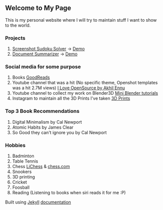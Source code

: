 ## Welcome to My Page 

This is my personal website where I will try to maintain stuff I want to show to the world.

### Projects

1. [Screenshot Sudoku Solver](https://akhilennu.github.io/sudoku/) -> [Demo](https://youtu.be/xH53-Wm4uJA)
2. [Document Summarizer](https://akhilennu.github.io/document-summarizer/) -> [Demo](https://youtu.be/UC9j9Xp47vU)

### Social media for some purpose

1. Books [GoodReads](https://www.goodreads.com/user/show/82843741-akhil-ennu)
2. Youtube channel that was a hit (No specific theme, Openshot templates was a hit 2.7M views) [I Love OpenSource by Akhil Ennu](https://www.youtube.com/channel/UCnKZIbNiCAKjjmvSxXZ0GAA)
3. Youtube channel to collect my work on Blender3D [Mini Blender tutorials](https://www.youtube.com/channel/UCHKNsdynITc6ViufM1nnClQ)
4. Instagram to maintain all the 3D Prints I've taken [3D Prints](https://www.instagram.com/3d_prints_by_akhil_ennu/)

### Top 3 Book Recommendations

1. Digital Minimalism by Cal Newport
2. Atomic Habits by James Clear
3. So Good they can't ignore you by Cal Newport

### Hobbies

1. Badminton
2. Table Tennis
3. Chess [LiChess](https://lichess.org/@/akhilennu) & [chess.com](https://www.chess.com/member/akhilennu)
4. Snookers
5. 3D printing
6. Cricket
7. Foosball
8. Reading (Listening to books when siri reads it for me :P)

Built using [Jekyll](https://jekyllrb.com/) [documentation](https://docs.github.com/categories/github-pages-basics/)
